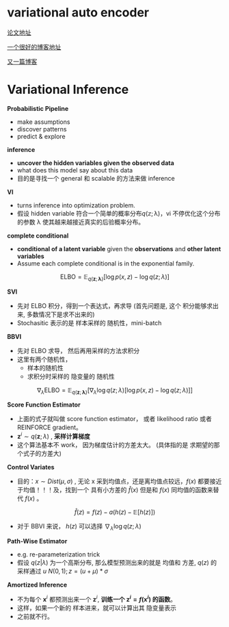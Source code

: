 # variational auto encoder

[论文地址](http://cn.arxiv.org/pdf/1312.6114.pdf)

[一个很好的博客地址](https://towardsdatascience.com/intuitively-understanding-variational-autoencoders-1bfe67eb5daf)

[又一篇博客](https://jaan.io/what-is-variational-autoencoder-vae-tutorial/)



# Variational Inference

**Probabilistic Pipeline**

- make assumptions
- discover patterns
- predict & explore



**inference**

- **uncover the hidden variables given the observed data**
- what does this model say about this data
- 目的是寻找一个 general 和 scalable 的方法来做 inference



**VI**

* turns inference into optimization problem.
* 假设 hidden variable 符合一个简单的概率分布$q(\mathbb z; \mathbb \lambda)$，vi 不停优化这个分布的参数 $\mathbb \lambda$ 使其越来越接近真实的后验概率分布。

**complete conditional**

* **conditional of a latent variable**  given the **observations** and **other latent variables**
* Assume each complete conditional is in the exponential family.


$$
\text{ELBO} = \mathbb E_{q(\mathbf z;\mathbf \lambda)}\Biggr[\log p(x,z)-\log q(z;\lambda)\Biggr]
$$




**SVI**

* 先对 ELBO 积分，得到一个表达式，再求导 (首先问题是, 这个 积分能够求出来, 多数情况下是求不出来的)
* Stochasitic 表示的是 样本采样的 随机性，mini-batch



**BBVI**

* 先对 ELBO 求导， 然后再用采样的方法求积分
* 这里有两个随机性，
  * 样本的随机性
  * 求积分时采样的 隐变量的 随机性

$$
\nabla_\lambda\text{ELBO} = \mathbb E_{q(\mathbf z;\mathbf \lambda)}\Biggr[\nabla_\lambda\log q(z;\lambda)\Bigr[\log p(x,z)-\log q(z;\lambda)\Bigr]\Biggr]
$$

**Score Function Estimator**

* 上面的式子就叫做 score function estimator， 或者 likelihood ratio 或者 REINFORCE  gradient。
* $\mathbf z^i \sim q(\mathbf z; \lambda)$ , **采样计算梯度**
* 这个算法基本不 work， 因为梯度估计的方差太大。 (具体指的是 求期望的那个式子的方差大)




**Control Variates**

* 目的：$x \sim Dist(\mu, \sigma)$ , 无论 x 采到均值点，还是离均值点较远，$f(x)$ 都要接近于均值！！！及，找到一个 具有小方差的 $\hat f(x)$ 但是和 $f(x)$ 同均值的函数来替代 $f(x)$ 。

$$
\hat f(z) = f(z) - a\Bigr(h(z)-\mathbb E[h(z)]\Bigr)
$$

* 对于 BBVI 来说， $h(z)$ 可以选择 $\nabla_\lambda \log q(z; \lambda)$ 



**Path-Wise Estimator**

* e.g. re-parameterization trick
* 假设 $q(z|\lambda)$ 为一个高斯分布, 那么模型预测出来的就是 均值和 方差, $q(z)$ 的采样通过 $u \text{~} N(0, 1); z = (u+\mu) * \sigma$



**Amortized Inference**

* 不为每个 $\mathbf x^i$ 都预测出来一个 $\mathbf z^i$, **训练一个 $\mathbf z^i = f(\mathbf x^i)$ 的函数**。
* 这样，如果一个新的 样本进来，就可以计算出其 隐变量表示
* 之前就不行。

